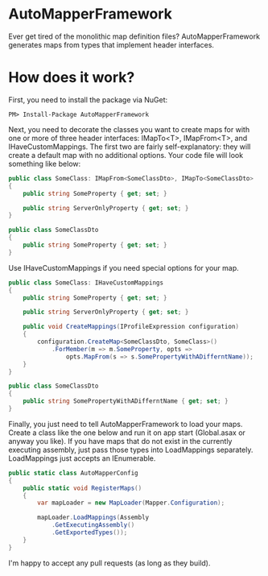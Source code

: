 AutoMapperFramework
===================

Ever get tired of the monolithic map definition files? AutoMapperFramework generates maps from types that implement header interfaces.

How does it work?
===================
First, you need to install the package via NuGet:

```
PM> Install-Package AutoMapperFramework
```

Next, you need to decorate the classes you want to create maps for with one or more of three header interfaces: IMapTo\<T\>, IMapFrom\<T\>, and IHaveCustomMappings. The first two are fairly self-explanatory: they will create a default map with no additional options. Your code file will look something like below:

```csharp
public class SomeClass: IMapFrom<SomeClassDto>, IMapTo<SomeClassDto>
{
    public string SomeProperty { get; set; }

    public string ServerOnlyProperty { get; set; }
}

public class SomeClassDto
{
    public string SomeProperty { get; set; }
}
```
Use IHaveCustomMappings if you need special options for your map.

```csharp
public class SomeClass: IHaveCustomMappings
{
    public string SomeProperty { get; set; }

    public string ServerOnlyProperty { get; set; }

    public void CreateMappings(IProfileExpression configuration)
    {
        configuration.CreateMap<SomeClassDto, SomeClass>()
            .ForMember(m => m.SomeProperty, opts => 
                opts.MapFrom(s => s.SomePropertyWithADifferntName));
    }
}

public class SomeClassDto
{
    public string SomePropertyWithADifferntName { get; set; }
}
```
Finally, you just need to tell AutoMapperFramework to load your maps. Create a class like the one below and run it on app start (Global.asax or anyway you like). If you have maps that do not exist in the currently executing assembly, just pass those types into LoadMappings separately. LoadMappings just accepts an IEnumerable<Type>.

```csharp
public static class AutoMapperConfig
{
    public static void RegisterMaps()
    {
        var mapLoader = new MapLoader(Mapper.Configuration);

        mapLoader.LoadMappings(Assembly
            .GetExecutingAssembly()
            .GetExportedTypes());
    }
}
```

I'm happy to accept any pull requests (as long as they build).
